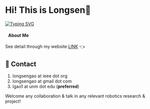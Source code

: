 # Hi! This is Longsen👋

[![Typing SVG](https://readme-typing-svg.demolab.com?font=Fira+Code&weight=700&duration=2000&pause=500&color=F72B1F&width=450&lines=I'm+a+robotics+%2B+control+guy%F0%9F%A4%96;I'm+thrilled+to+learn+any+new+techs%F0%9F%92%97;Coding%E2%8C%A8%EF%B8%8F+%2B+fitness%F0%9F%8F%8B%EF%B8%8F%E2%80%8D%E2%99%82%EF%B8%8F+everyday)](https://git.io/typing-svg)

#### <img src="C:\Users\longs\AppData\Roaming\Typora\typora-user-images\image-20250513144550269.png" alt="image-20250513144550269" style="zoom:3%;" /> About Me  

See detail through my website [LINK](https://longsengao.com/) 👈



## 📧 Contact

1. longsengao at ieee dot org
2. longsengao at gmail dot com
3. lgao1 at unm dot edu (**preferred**)



Welcome any collaboration & talk in any relevant robotics research & project! 

